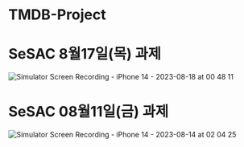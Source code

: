 # TMDB-Project

# SeSAC 8월17일(목) 과제

![Simulator Screen Recording - iPhone 14 - 2023-08-18 at 00 48 11](https://github.com/Jimmy-Jung/TMDB-Project/assets/115251866/fa7ca315-c12b-4d0d-be06-922881c2fc80)



# SeSAC 08월11일(금) 과제

![Simulator Screen Recording - iPhone 14 - 2023-08-14 at 02 04 25](https://github.com/Jimmy-Jung/TMDB-Project/assets/115251866/f170f00f-7a06-4adb-8ca3-cb7fe058b766)
